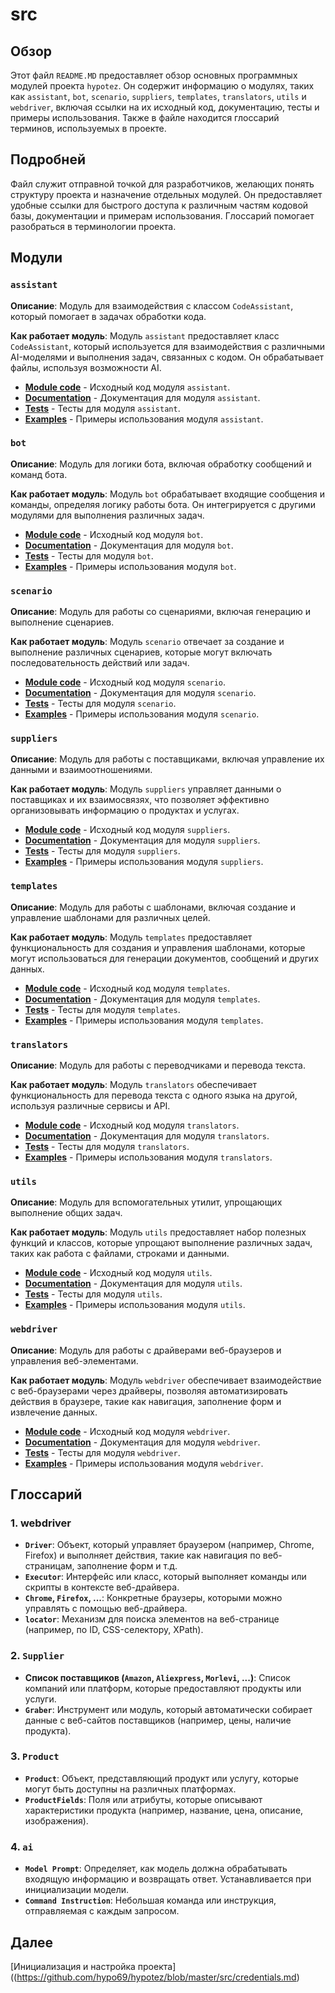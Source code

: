 # src

## Обзор

Этот файл `README.MD` предоставляет обзор основных программных модулей проекта `hypotez`. Он содержит информацию о модулях, таких как `assistant`, `bot`, `scenario`, `suppliers`, `templates`, `translators`, `utils` и `webdriver`, включая ссылки на их исходный код, документацию, тесты и примеры использования. Также в файле находится глоссарий терминов, используемых в проекте.

## Подробней

Файл служит отправной точкой для разработчиков, желающих понять структуру проекта и назначение отдельных модулей. Он предоставляет удобные ссылки для быстрого доступа к различным частям кодовой базы, документации и примерам использования. Глоссарий помогает разобраться в терминологии проекта.

## Модули

### `assistant`

**Описание**: Модуль для взаимодействия с классом `CodeAssistant`, который помогает в задачах обработки кода.

**Как работает модуль**:
Модуль `assistant` предоставляет класс `CodeAssistant`, который используется для взаимодействия с различными AI-моделями и выполнения задач, связанных с кодом. Он обрабатывает файлы, используя возможности AI.

- **[Module code](https://github.com/hypo69/hypotez/blob/master/src/assistant/readme.en.md)** - Исходный код модуля `assistant`.
- **[Documentation](https://github.com/hypo69/hypotez/blob/master/docs/gemini/en/doc/src/assistant/readme.en.md)** - Документация для модуля `assistant`.
- **[Tests](https://github.com/hypo69/hypotez/blob/master/pytest/gemini/src/assistant)** - Тесты для модуля `assistant`.
- **[Examples](https://github.com/hypo69/hypotez/blob/master/docs/examples/assistant)** - Примеры использования модуля `assistant`.

### `bot`

**Описание**: Модуль для логики бота, включая обработку сообщений и команд бота.

**Как работает модуль**:
Модуль `bot` обрабатывает входящие сообщения и команды, определяя логику работы бота. Он интегрируется с другими модулями для выполнения различных задач.

- **[Module code](https://github.com/hypo69/hypotez/blob/master/src/bot/readme.en.md)** - Исходный код модуля `bot`.
- **[Documentation](https://github.com/hypo69/hypotez/blob/master/docs/gemini/en/doc/src/bot/readme.en.md)** - Документация для модуля `bot`.
- **[Tests](https://github.com/hypo69/hypotez/blob/master/pytest/gemini/src/bot)** - Тесты для модуля `bot`.
- **[Examples](https://github.com/hypo69/hypotez/blob/master/docs/examples/bot)** - Примеры использования модуля `bot`.

### `scenario`

**Описание**: Модуль для работы со сценариями, включая генерацию и выполнение сценариев.

**Как работает модуль**:
Модуль `scenario` отвечает за создание и выполнение различных сценариев, которые могут включать последовательность действий или задач.

- **[Module code](https://github.com/hypo69/hypotez/blob/master/src/scenario/readme.en.md)** - Исходный код модуля `scenario`.
- **[Documentation](https://github.com/hypo69/hypotez/blob/master/docs/gemini/en/doc/src/scenario/readme.en.md)** - Документация для модуля `scenario`.
- **[Tests](https://github.com/hypo69/hypotez/blob/master/pytest/gemini/src/scenario)** - Тесты для модуля `scenario`.
- **[Examples](https://github.com/hypo69/hypotez/blob/master/docs/examples/scenario)** - Примеры использования модуля `scenario`.

### `suppliers`

**Описание**: Модуль для работы с поставщиками, включая управление их данными и взаимоотношениями.

**Как работает модуль**:
Модуль `suppliers` управляет данными о поставщиках и их взаимосвязях, что позволяет эффективно организовывать информацию о продуктах и услугах.

- **[Module code](https://github.com/hypo69/hypotez/blob/master/src/suppliers/readme.en.md)** - Исходный код модуля `suppliers`.
- **[Documentation](https://github.com/hypo69/hypotez/blob/master/docs/gemini/en/doc/src/suppliers/readme.en.md)** - Документация для модуля `suppliers`.
- **[Tests](https://github.com/hypo69/hypotez/blob/master/pytest/gemini/src/suppliers)** - Тесты для модуля `suppliers`.
- **[Examples](https://github.com/hypo69/hypotez/blob/master/docs/examples/suppliers)** - Примеры использования модуля `suppliers`.

### `templates`

**Описание**: Модуль для работы с шаблонами, включая создание и управление шаблонами для различных целей.

**Как работает модуль**:
Модуль `templates` предоставляет функциональность для создания и управления шаблонами, которые могут использоваться для генерации документов, сообщений и других данных.

- **[Module code](https://github.com/hypo69/hypotez/blob/master/src/templates/readme.en.md)** - Исходный код модуля `templates`.
- **[Documentation](https://github.com/hypo69/hypotez/blob/master/docs/gemini/en/doc/src/templates/readme.en.md)** - Документация для модуля `templates`.
- **[Tests](https://github.com/hypo69/hypotez/blob/master/pytest/gemini/src/templates)** - Тесты для модуля `templates`.
- **[Examples](https://github.com/hypo69/hypotez/blob/master/docs/examples/templates)** - Примеры использования модуля `templates`.

### `translators`

**Описание**: Модуль для работы с переводчиками и перевода текста.

**Как работает модуль**:
Модуль `translators` обеспечивает функциональность для перевода текста с одного языка на другой, используя различные сервисы и API.

- **[Module code](https://github.com/hypo69/hypotez/blob/master/src/translators/readme.en.md)** - Исходный код модуля `translators`.
- **[Documentation](https://github.com/hypo69/hypotez/blob/master/docs/gemini/en/doc/src/translators/readme.en.md)** - Документация для модуля `translators`.
- **[Tests](https://github.com/hypo69/hypotez/blob/master/pytest/gemini/src/translators)** - Тесты для модуля `translators`.
- **[Examples](https://github.com/hypo69/hypotez/blob/master/docs/examples/translators)** - Примеры использования модуля `translators`.

### `utils`

**Описание**: Модуль для вспомогательных утилит, упрощающих выполнение общих задач.

**Как работает модуль**:
Модуль `utils` предоставляет набор полезных функций и классов, которые упрощают выполнение различных задач, таких как работа с файлами, строками и данными.

- **[Module code](https://github.com/hypo69/hypotez/blob/master/src/utils/readme.en.md)** - Исходный код модуля `utils`.
- **[Documentation](https://github.com/hypo69/hypotez/blob/master/docs/gemini/en/doc/src/utils/readme.en.md)** - Документация для модуля `utils`.
- **[Tests](https://github.com/hypo69/hypotez/blob/master/pytest/gemini/src/utils)** - Тесты для модуля `utils`.
- **[Examples](https://github.com/hypo69/hypotez/blob/master/docs/examples/utils)** - Примеры использования модуля `utils`.

### `webdriver`

**Описание**: Модуль для работы с драйверами веб-браузеров и управления веб-элементами.

**Как работает модуль**:
Модуль `webdriver` обеспечивает взаимодействие с веб-браузерами через драйверы, позволяя автоматизировать действия в браузере, такие как навигация, заполнение форм и извлечение данных.

- **[Module code](https://github.com/hypo69/hypotez/blob/master/src/webdriver/readme.en.md)** - Исходный код модуля `webdriver`.
- **[Documentation](https://github.com/hypo69/hypotez/blob/master/docs/gemini/en/doc/src/webdriver/readme.en.md)** - Документация для модуля `webdriver`.
- **[Tests](https://github.com/hypo69/hypotez/blob/master/pytest/gemini/src/webdriver)** - Тесты для модуля `webdriver`.
- **[Examples](https://github.com/hypo69/hypotez/blob/master/docs/examples/webdriver)** - Примеры использования модуля `webdriver`.

## Глоссарий

### 1. **webdriver**

- **`Driver`**: Объект, который управляет браузером (например, Chrome, Firefox) и выполняет действия, такие как навигация по веб-страницам, заполнение форм и т.д.
- **`Executor`**: Интерфейс или класс, который выполняет команды или скрипты в контексте веб-драйвера.
- **`Chrome`, `Firefox`, ...**: Конкретные браузеры, которыми можно управлять с помощью веб-драйвера.
- **`locator`**: Механизм для поиска элементов на веб-странице (например, по ID, CSS-селектору, XPath).

### 2. **`Supplier`**

- **Список поставщиков (`Amazon`, `Aliexpress`, `Morlevi`, ...)**: Список компаний или платформ, которые предоставляют продукты или услуги.
- **`Graber`**: Инструмент или модуль, который автоматически собирает данные с веб-сайтов поставщиков (например, цены, наличие продукта).

### 3. **`Product`**

- **`Product`**: Объект, представляющий продукт или услугу, которые могут быть доступны на различных платформах.
- **`ProductFields`**: Поля или атрибуты, которые описывают характеристики продукта (например, название, цена, описание, изображения).

### 4. **`ai`**

- **`Model Prompt`**: Определяет, как модель должна обрабатывать входящую информацию и возвращать ответ. Устанавливается при инициализации модели.
- **`Command Instruction`**: Небольшая команда или инструкция, отправляемая с каждым запросом.

## Далее

[Инициализация и настройка проекта]((https://github.com/hypo69/hypotez/blob/master/src/credentials.md)